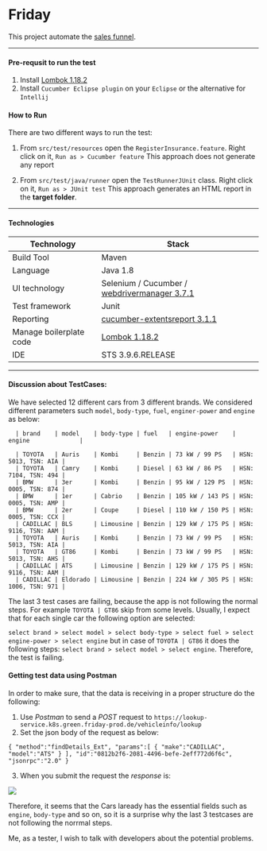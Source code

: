 # Friday

This project automate the [sales funnel](https://hello.friday.de/quote/selectPrecondition). 

------
#### Pre-requsit to run the test

1. Install [Lombok 1.18.2](https://projectlombok.org/) 
2. Install `Cucumber Eclipse plugin` on your `Eclipse` or the alternative for `Intellij`

#### How to Run
There are two different ways to run the test:

1. From `src/test/resources` open the `RegisterInsurance.feature`. Right click on it, `Run as > Cucumber feature` 
This approach does not generate any report

2. From `src/test/java/runner` open the `TestRunnerJUnit` class. Right click on it, `Run as > JUnit test` 
This approach generates an HTML report in the **target folder**. 


------
#### Technologies

Technology  | Stack
------------- | -------------
Build Tool  | Maven
Language  | Java 1.8
UI technology  | Selenium / Cucumber / [webdrivermanager 3.7.1](https://github.com/bonigarcia/webdrivermanager)
Test framework  | Junit
Reporting  | [cucumber-extentsreport 3.1.1](https://github.com/email2vimalraj/CucumberExtentReporter)
Manage boilerplate code | [Lombok 1.18.2](https://projectlombok.org/)
IDE | STS 3.9.6.RELEASE

------
#### Discussion about TestCases:

We have selected 12 different cars from 3 different brands. We considered different parameters such `model`, `body-type`, `fuel`, `enginer-power` and `engine` as below:

      | brand    | model    | body-type | fuel   | engine-power    | engine              |

      | TOYOTA   | Auris    | Kombi     | Benzin | 73 kW / 99 PS   | HSN: 5013, TSN: AIA |
      | TOYOTA   | Camry    | Kombi     | Diesel | 63 kW / 86 PS   | HSN: 7104, TSN: 494 |
      | BMW      | 3er      | Kombi     | Benzin | 95 kW / 129 PS  | HSN: 0005, TSN: 874 |
      | BMW      | 1er      | Cabrio    | Benzin | 105 kW / 143 PS | HSN: 0005, TSN: AMP |
      | BMW      | 2er      | Coupe     | Diesel | 110 kW / 150 PS | HSN: 0005, TSN: CCX |
      | CADILLAC | BLS      | Limousine | Benzin | 129 kW / 175 PS | HSN: 9116, TSN: AAM |
      | TOYOTA   | Auris    | Kombi     | Benzin | 73 kW / 99 PS   | HSN: 5013, TSN: AIA |
      | TOYOTA   | GT86     | Kombi     | Benzin | 73 kW / 99 PS   | HSN: 5013, TSN: AHS |
      | CADILLAC | ATS      | Limousine | Benzin | 129 kW / 175 PS | HSN: 9116, TSN: AAM |
      | CADILLAC | Eldorado | Limousine | Benzin | 224 kW / 305 PS | HSN: 1006, TSN: 971 |
      
The last 3 test cases are failing, because the app is not following the normal steps. For example `TOYOTA | GT86` skip from some levels. Usually, I expect that for each single car the following option are selected:

`select brand > select model > select body-type > select fuel > select engine-power > select engine` but in case of `TOYOTA | GT86` it does the following steps: `select brand > select model > select engine`. Therefore, the test is failing.
      
 #### Getting test data using Postman
 
 In order to make sure, that the data is receiving in a proper structure do the following:
 
 1. Use *Postman* to send a *POST* request to `https://lookup-service.k8s.green.friday-prod.de/vehicleinfo/lookup`
 2. Set the json body of the request as below:
 
 `{
   "method":"findDetails_Ext",
   "params":[
      {
         "make":"CADILLAC",
         "model":"ATS"
      }
   ],
   "id":"0812b2f6-2081-4496-befe-2eff772d6f6c",
   "jsonrpc":"2.0"
}`

3. When you submit the request the *response* is:

![](https://user-images.githubusercontent.com/4312244/71355261-c33ec800-257e-11ea-8788-f03b5a01b52b.png)

Therefore, it seems that the Cars laready has the essential fields such as `engine`, `body-type` and so on, so it is a surprise why the last 3 testcases are not following the norrmal steps. 

Me, as a tester, I wish to talk with developers about the potential problems.
